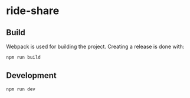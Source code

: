 # ride-share

## Build

Webpack is used for building the project. Creating a release is done with:

```bash
npm run build
```

## Development

```bash
npm run dev
```

